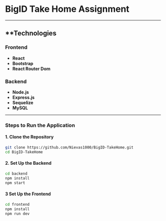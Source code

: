 # BigID Take Home Assignment

---

## **Technologies

### **Frontend**
- **React**
- **Bootstrap**
- **React Router Dom**

### **Backend**
- **Node.js**
- **Express.js**
- **Sequelize**
- **MySQL**

---

### **Steps to Run the Application**

#### **1. Clone the Repository**
```bash
git clone https://github.com/Nievas1000/BigID-TakeHome.git
cd BigID-TakeHome
```

#### **2. Set Up the Backend**
```bash
cd backend
npm install
npm start
```
#### **3 Set Up the Frontend**
```bash
cd frontend
npm install
npm run dev
```